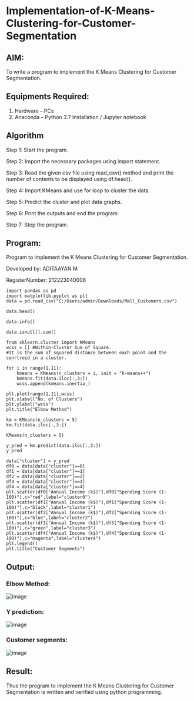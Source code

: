 # Implementation-of-K-Means-Clustering-for-Customer-Segmentation

## AIM:
To write a program to implement the K Means Clustering for Customer Segmentation.

## Equipments Required:
1. Hardware – PCs
2. Anaconda – Python 3.7 Installation / Jupyter notebook

## Algorithm

Step 1: Start the program.

Step 2: Import the necessary packages using import statement.

Step 3: Read the given csv file using read_csv() method and print the number of contents to be displayed using df.head().

Step 4: Import KMeans and use for loop to cluster the data.

Step 5: Predict the cluster and plot data graphs.

Step 6: Print the outputs and end the program

Step 7: Stop the program.


## Program:

Program to implement the K Means Clustering for Customer Segmentation.

Developed by: ADITAAYAN M

RegisterNumber: 212223040006

```
import pandas as pd
import matplotlib.pyplot as plt
data = pd.read_csv("C:/Users/admin/Downloads/Mall_Customers.csv")

data.head()

data.info()

data.isnull().sum()

from sklearn.cluster import KMeans
wcss = [] #Within-Cluster Sum of Square.
#It is the sum of squared distance between each point and the cenrtroid in a cluster.

for i in range(1,11):
    kmeans = KMeans(n_clusters = i, init = "k-means++")
    kmeans.fit(data.iloc[:,3:])
    wcss.append(kmeans.inertia_)

plt.plot(range(1,11),wcss)
plt.xlabel("No. of Clusters")
plt.ylabel("wcss")
plt.title("Elbow Method")

km = KMeans(n_clusters = 5)
km.fit(data.iloc[:,3:])

KMeans(n_clusters = 5)

y_pred = km.predict(data.iloc[:,3:])
y_pred

data["cluster"] = y_pred
df0 = data[data["cluster"]==0]
df1 = data[data["cluster"]==1]
df2 = data[data["cluster"]==2]
df3 = data[data["cluster"]==3]
df4 = data[data["cluster"]==4]
plt.scatter(df0["Annual Income (k$)"],df0["Spending Score (1-100)"],c="red",label="cluster0")
plt.scatter(df1["Annual Income (k$)"],df1["Spending Score (1-100)"],c="black",label="cluster1")
plt.scatter(df2["Annual Income (k$)"],df2["Spending Score (1-100)"],c="blue",label="cluster2")
plt.scatter(df3["Annual Income (k$)"],df3["Spending Score (1-100)"],c="green",label="cluster3")
plt.scatter(df4["Annual Income (k$)"],df4["Spending Score (1-100)"],c="magenta",label="cluster4")
plt.legend()
plt.title("Customer Segments")

```

## Output:

### Elbow Method: 
![image](https://github.com/user-attachments/assets/42f95ad3-866c-4b8e-85ce-bfdcdcdfa8a1)


### Y prediction:
![image](https://github.com/user-attachments/assets/8070c47a-1da9-4ae3-897a-f54e2d7f9ed8)


### Customer segments:
![image](https://github.com/user-attachments/assets/b54560f5-8688-4d65-ab8a-69782cdc20b4)



## Result:
Thus the program to implement the K Means Clustering for Customer Segmentation is written and verified using python programming.
